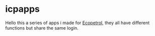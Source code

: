 # icpapps

Hello this a series of apps i made for [Ecopetrol](https://www.ecopetrol.com.co), they all have different functions but share the same login.
 
